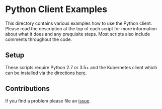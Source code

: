 # Python Client Examples

This directory contains various examples how to use the Python client. Please
read the description at the top of each script for more information about what
it does and any prequisite steps. Most scripts also include comments throughout
the code.

## Setup

These scripts require Python 2.7 or 3.5+ and the Kubernetes client which can be
installed via the directions
[here](https://github.com/kubernetes-client/python#installation).

## Contributions

If you find a problem please file an
[issue](https://github.com/kubernetes-client/python/issues).
